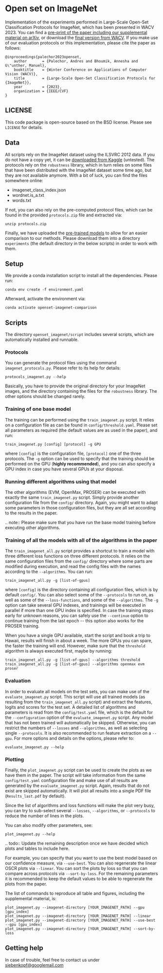 # Open set on ImageNet
Implementation of the experiments performed in Large-Scale Open-Set Classification Protocols for ImageNet, which has been presented in WACV 2023.
You can find a [pre-print of the paper including our supplemental material on arXiv](https://arxiv.org/abs/2210.06789), or download the [final version from WACV](https://openaccess.thecvf.com/content/WACV2023/html/Palechor_Large-Scale_Open-Set_Classification_Protocols_for_ImageNet_WACV_2023_paper.html).
If you make use of our evaluation protocols or this implementation, please cite the paper as follows:

    @inproceedings{palechor2023openset,
        author       = {Palechor, Andres and Bhoumik, Annesha and G\"unther, Manuel},
        booktitle    = {Winter Conference on Applications of Computer Vision (WACV)},
        title        = {Large-Scale Open-Set Classification Protocols for {ImageNet}},
        year         = {2023},
        organization = {IEEE/CVF}
    }

## LICENSE
This code package is open-source based on the BSD license.
Please see `LICENSE` for details.

## Data

All scripts rely on the ImageNet dataset using the ILSVRC 2012 data.
If you do not have a copy yet, it can be [downloaded from Kaggle](https://www.kaggle.com/competitions/imagenet-object-localization-challenge/overview) (untested).
The protocols rely on the `robustness` library, which in turn relies on some files that have been distributed with the ImageNet dataset some time ago, but they are not available anymore.
With a bit of luck, you can find the files somewhere online:

* imagenet_class_index.json
* wordnet.is_a.txt
* words.txt

If not, you can also rely on the pre-computed protocol files, which can be found in the provided `protocols.zip` file and extracted via:

    unzip protocols.zip

Finally, we have uploaded the [pre-trained models](https://seafile.ifi.uzh.ch/d/af484b369a2d4d13a04f) to allow for an easier comparison to our methods.
Please download them into a directory `experiments` (the default directory in the below scripts) in order to work with them.


## Setup

We provide a conda installation script to install all the dependencies.
Please run:

    conda env create -f environment.yaml

Afterward, activate the environment via:

    conda activate openset-imagenet-comparison

## Scripts

The directory `openset_imagenet/script` includes several scripts, which are automatically installed and runnable.

### Protocols

You can generate the protocol files using the command `imagenet_protocols.py`.
Please refer to its help for details:

    protocols_imagenet.py --help

Basically, you have to provide the original directory for your ImageNet images, and the directory containing the files for the `robustness` library.
The other options should be changed rarely.

### Training of one base model

The training can be performed using the `train_imagenet.py` script.
It relies on a configuration file as can be found in `config/threshold.yaml`.
Please set all parameters as required (the default values are as used in the paper), and run:

    train_imagenet.py [config] [protocol] -g GPU

where `[config]` is the configuration file, `[protocol]` one of the three protocols.
The `-g` option can be used to specify that the training should be performed on the GPU (**highly recommended**), and you can also specify a GPU index in case you have several GPUs at your disposal.

### Running different algorithms using that model

The other algorithms (EVM, OpenMax, PROSER) can be executed with exactly the same `train_imagenet.py` script.
Simply provide another configuration file from the `config/` directory.
Again, you might want to adapt some parameters in those configuration files, but they are all set according to the results in the paper.

.. note::
   Please make sure that you have run the base model training before executing other algorithms.

### Training of all the models with all of the algorithms in the paper

The `train_imagenet_all.py` script provides a shortcut to train a model with three different loss functions on three different protocols.
It relies on the same configuration files from the `config/` directory where some parts are modified during execution, and read the config files with the names according to the `--algorithms`.
You can run:

    train_imagenet_all.py -g [list-of-gpus]

where `[config]` is the directory containing all configuration files, which is by default `config/`.
You can also select some of the `--protocols` to run on, as well as some of the `--loss-functions`, and some of the `--algorithms`.
The `-g` option can take several GPU indexes, and trainings will be executed in parallel if more than one GPU index is specified.
In case the training stops early for unknown reasons, you can safely use the `--continue` option to continue training from the last epoch -- this option also works for the PROSER training.

When you have a single GPU available, start the script and book a trip to Hawaii, results will finish in about a week.
The more GPUs you can spare, the faster the training will end.
However, make sure that the `threshold` algorithm is always executed first, maybe by running:

    train_imagenet_all.py -g [list-of-gpus] --algorithms threshold
    train_imagenet_all.py -g [list-of-gpus] --algorithms openmax evm proser

### Evaluation

In order to evaluate all models on the test sets, you can make use of the `evaluate_imagenet.py` script.
This script will use all trained models (as resulting from the `train_imagenet_all.py` script) and extract the features, logits and scores for the test set.
A detailed list of algorithms and parameters is read from the `config/test.yaml` file, which is the default for the `--configuration` option of the `evaluate_imagenet.py` script.
Any model that has not been trained will automatically be skipped.
Otherwise, you can restrict the numbers of `--losses` and `--algorithms`, as well as selecting single `--protocols`.
It is also recommended to run feature extraction on a `--gpu`.
For more options and details on the options, please refer to:

    evaluate_imagenet.py --help

### Plotting

Finally, the `plot_imagenet.py` script can be used to create the plots as we have them in the paper.
The script will take information from the same `config/test.yaml` configuration file and make use of all results are generated by the `evaluate_imagenet.py` script.
Again, results that do not exist are skipped automatically.
It will plot all results into a single PDF file (`Results_last.pdf` by default).

Since the list of algorithms and loss functions will make the plot very busy, you can try to sub-select several `--losses`, `--algorithms`, or `--protocols` to reduce the number of lines in the plots.

You can also modify other parameters, see:

    plot_imagenet.py --help

.. todo:: Update the remaining description once we have decided which plots and tables to include here.


For example, you can specify that you want to use the best model based on our confidence measure, via `--use-best`.
You can also regenerate the linear OSCR plots via `--linear`.
You can sort the plots by loss so that you can compare across protocols via `--sort-by-loss`.
For the remaining parameters it is recommended to keep the default values to be able to regenerate the plots from the paper.

The list of commands to reproduce all table and figures, including the supplemental material, is:

    plot_imagenet.py --imagenet-directory [YOUR_IMAGENET_PATH] --gpu [gpu_index]
    plot_imagenet.py --imagenet-directory [YOUR_IMAGENET_PATH] --linear
    plot_imagenet.py --imagenet-directory [YOUR_IMAGENET_PATH] --use-best --gpu [gpu_index]
    plot_imagenet.py --imagenet-directory [YOUR_IMAGENET_PATH] --sort-by-loss

## Getting help

In case of trouble, feel free to contact us under [siebenkopf@googlemail.com](mailto:siebenkopf@googlemail.com?subject=Open-Set%20ImageNet%20Protocols)
